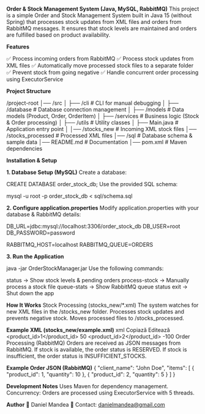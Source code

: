 **Order & Stock Management System (Java, MySQL, RabbitMQ)**
This project is a simple Order and Stock Management System built in Java 15 (without Spring) that processes stock updates from XML files and orders from RabbitMQ messages. It ensures that stock levels are maintained and orders are fulfilled based on product availability.

**Features**

✅ Process incoming orders from RabbitMQ
✅ Process stock updates from XML files
✅ Automatically move processed stock files to a separate folder
✅ Prevent stock from going negative
✅ Handle concurrent order processing using ExecutorService

**Project Structure**

/project-root
│── /src
│   ├── /cli               # CLI for manual debugging
│   ├── /database          # Database connection management
│   ├── /models            # Data models (Product, Order, OrderItem)
│   ├── /services          # Business logic (Stock & Order processing)
│   ├── /utils             # Utility classes
│   ├── Main.java          # Application entry point
│
│── /stocks_new            # Incoming XML stock files
│── /stocks_processed      # Processed XML files
│── /sql                   # Database schema & sample data
│── README.md              # Documentation
│── pom.xml                # Maven dependencies

**Installation & Setup**

**1. Database Setup (MySQL)**
Create a database:

CREATE DATABASE order_stock_db;
Use the provided SQL schema:

mysql -u root -p order_stock_db < sql/schema.sql

**2. Configure application.properties**
Modify application.properties with your database & RabbitMQ details:


DB_URL=jdbc:mysql://localhost:3306/order_stock_db
DB_USER=root
DB_PASSWORD=password

RABBITMQ_HOST=localhost
RABBITMQ_QUEUE=ORDERS

**3. Run the Application**

java -jar OrderStockManager.jar
Use the following commands:

status → Show stock levels & pending orders
process-stock <file> → Manually process a stock file
queue-stats → Show RabbitMQ queue status
exit → Shut down the app

**How It Works**
Stock Processing (stocks_new/*.xml)
The system watches for new XML files in the /stocks_new folder.
Processes stock updates and prevents negative stock.
Moves processed files to /stocks_processed.

**Example XML (stocks_new/example.xml)**
xml
Copiază
Editează
<stocks>
    <stock>
        <product_id>1</product_id>
        <quantity>50</quantity>
    </stock>
    <stock>
        <product_id>2</product_id>
        <quantity>-100</quantity> <!-- This will be rejected if it results in negative stock -->
    </stock>
</stocks>
Order Processing (RabbitMQ)
Orders are received as JSON messages from RabbitMQ.
If stock is available, the order status is RESERVED.
If stock is insufficient, the order status is INSUFFICIENT_STOCKS.

**Example Order JSON (RabbitMQ)**
{
  "client_name": "John Doe",
  "items": [
    { "product_id": 1, "quantity": 10 },
    { "product_id": 2, "quantity": 5 }
  ]
}

**Development Notes**
Uses Maven for dependency management.
Concurrency: Orders are processed using ExecutorService with 5 threads.

**Author**
🚀 Daniel Mandea
📧 Contact: danielmandea@gmail.com
